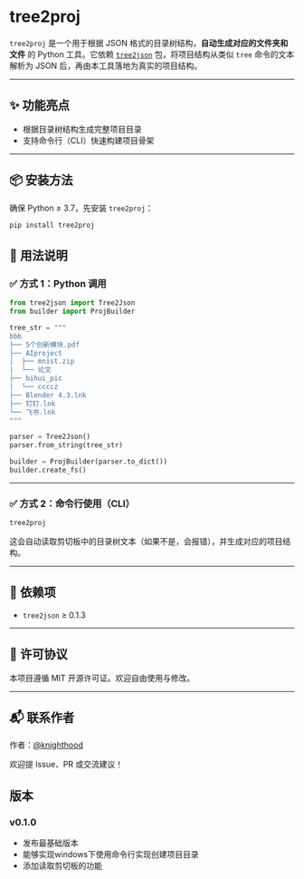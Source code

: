 # tree2proj

`tree2proj` 是一个用于根据 JSON 格式的目录树结构，**自动生成对应的文件夹和文件** 的 Python 工具。它依赖 [`tree2json`](https://pypi.org/project/tree2json/) 包，将项目结构从类似 `tree` 命令的文本解析为 JSON 后，再由本工具落地为真实的项目结构。

---

## ✨ 功能亮点

- 根据目录树结构生成完整项目目录
- 支持命令行（CLI）快速构建项目骨架

---

## 📦 安装方法

确保 Python ≥ 3.7，先安装 `tree2proj`：

```bash
pip install tree2proj
```

## 🧰 用法说明

### ✅ 方式 1：Python 调用

```python
from tree2json import Tree2Json
from builder import ProjBuilder

tree_str = """
bbb
├── 5个创新模块.pdf
├── AIproject
|  ├── mnist.zip
|  └── 论文
├── bihui_pic
|  └── ccccz
├── Blender 4.3.lnk
├── 钉钉.lnk
└── 飞书.lnk
"""

parser = Tree2Json()
parser.from_string(tree_str)

builder = ProjBuilder(parser.to_dict())
builder.create_fs()

```


---

### ✅ 方式 2：命令行使用（CLI）

```bash
tree2proj
```
这会自动读取剪切板中的目录树文本（如果不是，会报错），并生成对应的项目结构。


---

## 🧩 依赖项

* `tree2json` ≥ 0.1.3

---

## 📝 许可协议

本项目遵循 MIT 开源许可证。欢迎自由使用与修改。

---

## 📬 联系作者

作者：[@knighthood](https://github.com/Knighthood2001)

欢迎提 Issue、PR 或交流建议！

## 版本
### v0.1.0
- 发布最基础版本
- 能够实现windows下使用命令行实现创建项目目录
- 添加读取剪切板的功能
